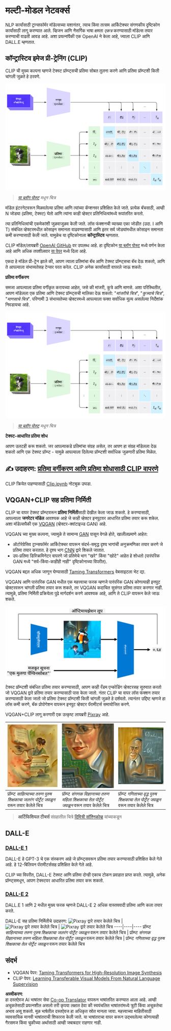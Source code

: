 <!--
CO_OP_TRANSLATOR_METADATA:
{
  "original_hash": "9c592c26aca16ca085d268c732284187",
  "translation_date": "2025-08-26T10:19:31+00:00",
  "source_file": "lessons/X-Extras/X1-MultiModal/README.md",
  "language_code": "mr"
}
-->
# मल्टी-मोडल नेटवर्क्स

NLP कार्यांसाठी ट्रान्सफॉर्मर मॉडेल्सच्या यशानंतर, त्याच किंवा तत्सम आर्किटेक्चर संगणकीय दृष्टिकोन कार्यांसाठी लागू करण्यात आले. व्हिजन आणि नैसर्गिक भाषा क्षमता *एकत्र* करण्यासाठी मॉडेल्स तयार करण्याची वाढती आवड आहे. अशा प्रयत्नांपैकी एक OpenAI ने केला आहे, ज्याला CLIP आणि DALL.E म्हणतात.

## कॉन्ट्रास्टिव इमेज प्री-ट्रेनिंग (CLIP)

CLIP ची मुख्य कल्पना म्हणजे टेक्स्ट प्रॉम्प्ट्सची प्रतिमा सोबत तुलना करणे आणि प्रतिमा प्रॉम्प्टशी किती चांगली जुळते हे ठरवणे.

![CLIP आर्किटेक्चर](../../../../../translated_images/clip-arch.b3dbf20b4e8ed8be1c38e2bc6100fd3cc257c33cda4692b301be91f791b13ea7.mr.png)

> *[या ब्लॉग पोस्ट](https://openai.com/blog/clip/) मधून चित्र*

मॉडेल इंटरनेटवरून मिळवलेल्या प्रतिमा आणि त्यांच्या कॅप्शनवर प्रशिक्षित केले जाते. प्रत्येक बॅचसाठी, आम्ही N जोड्या (प्रतिमा, टेक्स्ट) घेतो आणि त्यांना काही व्हेक्टर प्रतिनिधित्वांमध्ये रूपांतरित करतो.

त्या प्रतिनिधित्वांची एकमेकांशी जुळवाजुळव केली जाते. लॉस फंक्शनची व्याख्या एका जोडीत (उदा. I आणि T) संबंधित व्हेक्टरमधील कोसाइन समानता वाढवण्यासाठी आणि इतर सर्व जोड्यांमधील कोसाइन समानता कमी करण्यासाठी केली जाते. यामुळेच या दृष्टिकोनाला **कॉन्ट्रास्टिव** म्हणतात.

CLIP मॉडेल/लायब्ररी [OpenAI GitHub](https://github.com/openai/CLIP) वर उपलब्ध आहे. हा दृष्टिकोन [या ब्लॉग पोस्ट](https://openai.com/blog/clip/) मध्ये वर्णन केला आहे आणि अधिक तपशीलवार [या पेपर](https://arxiv.org/pdf/2103.00020.pdf) मध्ये दिला आहे.

एकदा हे मॉडेल प्री-ट्रेन झाले की, आपण त्याला प्रतिमांचा बॅच आणि टेक्स्ट प्रॉम्प्ट्सचा बॅच देऊ शकतो, आणि ते आपल्याला संभाव्यतेसह टेन्सर परत करेल. CLIP अनेक कार्यांसाठी वापरले जाऊ शकते:

**प्रतिमा वर्गीकरण**

समजा आपल्याला प्रतिमा वर्गीकृत करायच्या आहेत, जसे की मांजरी, कुत्रे आणि माणसे. अशा परिस्थितीत, आपण मॉडेलला एक प्रतिमा आणि टेक्स्ट प्रॉम्प्ट्सची मालिका देऊ शकतो: "*मांजरीचे चित्र*", "*कुत्र्याचे चित्र*", "*माणसाचे चित्र*". परिणामी 3 संभाव्यतेच्या व्हेक्टरमध्ये आपल्याला फक्त सर्वाधिक मूल्य असलेल्या निर्देशांक निवडायचा आहे.

![प्रतिमा वर्गीकरणासाठी CLIP](../../../../../translated_images/clip-class.3af42ef0b2b19369a633df5f20ddf4f5a01d6c8ffa181e9d3a0572c19f919f72.mr.png)

> *[या ब्लॉग पोस्ट](https://openai.com/blog/clip/) मधून चित्र*

**टेक्स्ट-आधारित प्रतिमा शोध**

आपण उलटही करू शकतो. जर आपल्याकडे प्रतिमांचा संग्रह असेल, तर आपण हा संग्रह मॉडेलला देऊ शकतो आणि एक टेक्स्ट प्रॉम्प्ट - यामुळे आपल्याला दिलेल्या प्रॉम्प्टशी सर्वाधिक जुळणारी प्रतिमा मिळेल.

## ✍️ उदाहरण: [प्रतिमा वर्गीकरण आणि प्रतिमा शोधासाठी CLIP वापरणे](../../../../../lessons/X-Extras/X1-MultiModal/Clip.ipynb)

CLIP क्रियेत पाहण्यासाठी [Clip.ipynb](../../../../../lessons/X-Extras/X1-MultiModal/Clip.ipynb) नोटबुक उघडा.

## VQGAN+CLIP सह प्रतिमा निर्मिती

CLIP चा वापर टेक्स्ट प्रॉम्प्टवरून **प्रतिमा निर्मिती**साठी देखील केला जाऊ शकतो. हे करण्यासाठी, आपल्याला **जनरेटर मॉडेल** आवश्यक आहे जे काही व्हेक्टर इनपुटवर आधारित प्रतिमा तयार करू शकेल. अशा मॉडेल्सपैकी एक [VQGAN](https://compvis.github.io/taming-transformers/) (व्हेक्टर-क्वांटाइज्ड GAN) आहे.

VQGAN च्या मुख्य कल्पना, ज्यामुळे ते सामान्य [GAN](../../4-ComputerVision/10-GANs/README.md) पासून वेगळे होते, खालीलप्रमाणे आहेत:
* ऑटोरेग्रेसिव ट्रान्सफॉर्मर आर्किटेक्चर वापरून संदर्भ-समृद्ध दृश्य भागांची अनुक्रमणिका तयार करणे जे प्रतिमा तयार करतात. हे दृश्य भाग [CNN](../../4-ComputerVision/07-ConvNets/README.md) द्वारे शिकले जातात.
* उप-प्रतिमा डिस्क्रिमिनेटर वापरणे जो प्रतिमेचे भाग "खरे" किंवा "खोटे" आहेत हे शोधतो (पारंपरिक GAN मध्ये "सर्व-किंवा-काहीही नाही" दृष्टिकोनाच्या विपरीत).

VQGAN बद्दल अधिक जाणून घेण्यासाठी [Taming Transformers](https://compvis.github.io/taming-transformers/) वेबसाइटला भेट द्या.

VQGAN आणि पारंपरिक GAN मधील एक महत्त्वाचा फरक म्हणजे पारंपरिक GAN कोणत्याही इनपुट व्हेक्टरवरून चांगली प्रतिमा तयार करू शकते, तर VQGAN कदाचित सुसंगत प्रतिमा तयार करणार नाही. त्यामुळे, प्रतिमा निर्मिती प्रक्रियेला पुढे मार्गदर्शन करणे आवश्यक आहे, आणि ते CLIP वापरून केले जाऊ शकते.

![VQGAN+CLIP आर्किटेक्चर](../../../../../translated_images/vqgan.5027fe05051dfa3101950cfa930303f66e6478b9bd273e83766731796e462d9b.mr.png)

टेक्स्ट प्रॉम्प्टशी संबंधित प्रतिमा तयार करण्यासाठी, आपण काही रँडम एन्कोडिंग व्हेक्टरसह सुरुवात करतो जो VQGAN द्वारे प्रतिमा तयार करण्यासाठी पास केला जातो. नंतर CLIP चा वापर लॉस फंक्शन तयार करण्यासाठी केला जातो जो प्रतिमा टेक्स्ट प्रॉम्प्टशी किती चांगली जुळते हे दर्शवतो. त्यानंतर उद्दिष्ट म्हणजे हा लॉस कमी करणे, बॅक प्रोपोगेशन वापरून इनपुट व्हेक्टर पॅरामीटर्स समायोजित करणे.

VQGAN+CLIP लागू करणारी एक उत्कृष्ट लायब्ररी [Pixray](http://github.com/pixray/pixray) आहे.

![Pixray द्वारे तयार केलेले चित्र](../../../../../translated_images/a_closeup_watercolor_portrait_of_young_male_teacher_of_literature_with_a_book.2384968e9db8a0d09dc96de938b9f95bde8a7e1c721f48f286a7795bf16d56c7.mr.png) |  ![Pixray द्वारे तयार केलेले चित्र](../../../../../translated_images/a_closeup_oil_portrait_of_young_female_teacher_of_computer_science_with_a_computer.e0b6495f210a439077e1c32cc8afdf714e634fe24dc78dc5aa45fd2f560b0ed5.mr.png) | ![Pixray द्वारे तयार केलेले चित्र](../../../../../translated_images/a_closeup_oil_portrait_of_old_male_teacher_of_math.5362e67aa7fc2683b9d36a613b364deb7454760cd39205623fc1e3938fa133c0.mr.png)
----|----|----
प्रॉम्प्ट *साहित्याच्या तरुण पुरुष शिक्षकाचा जलरंग पोर्ट्रेट जवळून* वरून तयार केलेले चित्र | प्रॉम्प्ट *संगणक विज्ञानाच्या तरुण महिला शिक्षकाचा तेल पोर्ट्रेट जवळून* वरून तयार केलेले चित्र | प्रॉम्प्ट *गणिताच्या वृद्ध पुरुष शिक्षकाचा तेल पोर्ट्रेट जवळून* वरून तयार केलेले चित्र

> **आर्टिफिशियल टीचर्स** संग्रहातील चित्रे [दिमित्री सॉश्निकोव्ह](http://soshnikov.com) यांच्याकडून

## DALL-E
### [DALL-E 1](https://openai.com/research/dall-e)
DALL-E हे GPT-3 चे एक संस्करण आहे जे प्रॉम्प्ट्सवरून प्रतिमा तयार करण्यासाठी प्रशिक्षित केले गेले आहे. हे 12-बिलियन पॅरामीटर्ससह प्रशिक्षित केले गेले आहे.

CLIP च्या विपरीत, DALL-E टेक्स्ट आणि प्रतिमा दोन्ही एकाच टोकन प्रवाहात प्राप्त करते. त्यामुळे, अनेक प्रॉम्प्ट्समधून, आपण टेक्स्टवर आधारित प्रतिमा तयार करू शकतो.

### [DALL-E 2](https://openai.com/dall-e-2)
DALL.E 1 आणि 2 मधील मुख्य फरक म्हणजे DALL-E 2 अधिक वास्तववादी प्रतिमा आणि कला तयार करते.

DALL-E सह प्रतिमा निर्मितीचे उदाहरण:
![Pixray द्वारे तयार केलेले चित्र](../../../../../translated_images/DALL·E%202023-06-20%2015.56.56%20-%20a%20closeup%20watercolor%20portrait%20of%20young%20male%20teacher%20of%20literature%20with%20a%20book.6c235e8271d9ed10ce985d86aeb241a58518958647973af136912116b9518fce.mr.png) |  ![Pixray द्वारे तयार केलेले चित्र](../../../../../translated_images/DALL·E%202023-06-20%2015.57.43%20-%20a%20closeup%20oil%20portrait%20of%20young%20female%20teacher%20of%20computer%20science%20with%20a%20computer.f21dc4166340b6c8b4d1cb57efd1e22127407f9b28c9ac7afe11344065369e64.mr.png) | ![Pixray द्वारे तयार केलेले चित्र](../../../../../translated_images/DALL·E%202023-06-20%2015.58.42%20-%20%20a%20closeup%20oil%20portrait%20of%20old%20male%20teacher%20of%20mathematics%20in%20front%20of%20blackboard.d331c2dfbdc3f7c46aa65c0809066f5e7ed4b49609cd259852e760df21051e4a.mr.png)
----|----|----
प्रॉम्प्ट *साहित्याच्या तरुण पुरुष शिक्षकाचा जलरंग पोर्ट्रेट जवळून* वरून तयार केलेले चित्र | प्रॉम्प्ट *संगणक विज्ञानाच्या तरुण महिला शिक्षकाचा तेल पोर्ट्रेट जवळून* वरून तयार केलेले चित्र | प्रॉम्प्ट *गणिताच्या वृद्ध पुरुष शिक्षकाचा तेल पोर्ट्रेट जवळून* वरून तयार केलेले चित्र

## संदर्भ

* VQGAN पेपर: [Taming Transformers for High-Resolution Image Synthesis](https://compvis.github.io/taming-transformers/paper/paper.pdf)
* CLIP पेपर: [Learning Transferable Visual Models From Natural Language Supervision](https://arxiv.org/pdf/2103.00020.pdf)

**अस्वीकरण**:  
हा दस्तऐवज AI भाषांतर सेवा [Co-op Translator](https://github.com/Azure/co-op-translator) वापरून भाषांतरित करण्यात आला आहे. आम्ही अचूकतेसाठी प्रयत्नशील असलो तरी कृपया लक्षात ठेवा की स्वयंचलित भाषांतरांमध्ये त्रुटी किंवा अचूकतेचा अभाव असू शकतो. मूळ भाषेतील दस्तऐवज हा अधिकृत स्रोत मानला जावा. महत्त्वाच्या माहितीसाठी व्यावसायिक मानवी भाषांतराची शिफारस केली जाते. या भाषांतराचा वापर करून उद्भवलेल्या कोणत्याही गैरसमज किंवा चुकीच्या अर्थासाठी आम्ही जबाबदार राहणार नाही.